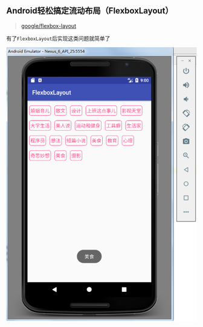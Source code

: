 ## Android轻松搞定流动布局（FlexboxLayout）
> [google/flexbox-layout](https://github.com/google/flexbox-layout) 

有了`FlexboxLayout`后实现这类问题就简单了


![](gif/1.jpg)